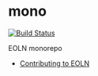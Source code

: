 # mono

[![Build Status](https://travis-ci.com/eoln/mono.svg?branch=master)](https://travis-ci.com/eoln/mono)

EOLN monorepo

- [Contributing to EOLN](./CONTRIBUTING.md)